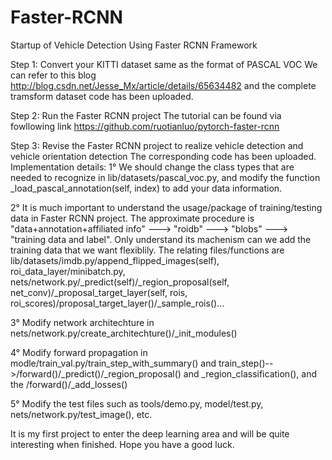 # Faster-RCNN
Startup of Vehicle Detection Using Faster RCNN Framework

Step 1: Convert your KITTI dataset same as the format of PASCAL VOC
We can refer to this blog
http://blog.csdn.net/Jesse_Mx/article/details/65634482
and the complete tramsform dataset code has been uploaded.

Step 2: Run the Faster RCNN project
The tutorial can be found via fowllowing link
https://github.com/ruotianluo/pytorch-faster-rcnn

Step 3: Revise the Faster RCNN project to realize vehicle detection and vehicle orientation detection
The corresponding code has been uploaded. 
Implementation details:
1° We should change the class types that are needed to recognize in lib/datasets/pascal_voc.py, and modify the function _load_pascal_annotation(self, index) to add your data information.

2° It is much important to understand the usage/package of training/testing data in Faster RCNN project. The approximate procedure is "data+annotation+affiliated info" ---> "roidb" ---> "blobs" ---> "training data and label". Only understand its machenism can we add the training data that we want flexiblily. The relating files/functions are lib/datasets/imdb.py/append_flipped_images(self), roi_data_layer/minibatch.py, nets/network.py/_predict(self)/_region_proposal(self, net_conv)/_proposal_target_layer(self, rois, roi_scores)/proposal_target_layer()/_sample_rois()...

3° Modify network architechture in nets/network.py/create_architechture()/_init_modules()

4° Modify forward propagation in modle/train_val.py/train_step_with_summary() and train_step()-->/forward()/_predict()/_region_proposal() and _region_classification(), and the /forward()/_add_losses()

5° Modify the test files such as tools/demo.py, model/test.py, nets/network.py/test_image(), etc.

It is my first project to enter the deep learning area and will be quite interesting when finished. Hope you have a good luck.
